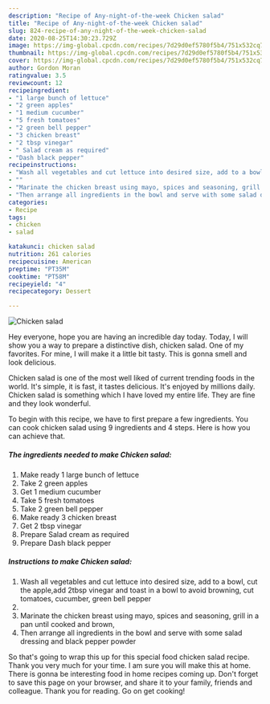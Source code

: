 ```yaml
---
description: "Recipe of Any-night-of-the-week Chicken salad"
title: "Recipe of Any-night-of-the-week Chicken salad"
slug: 824-recipe-of-any-night-of-the-week-chicken-salad
date: 2020-08-25T14:30:23.729Z
image: https://img-global.cpcdn.com/recipes/7d29d0ef5780f5b4/751x532cq70/chicken-salad-recipe-main-photo.jpg
thumbnail: https://img-global.cpcdn.com/recipes/7d29d0ef5780f5b4/751x532cq70/chicken-salad-recipe-main-photo.jpg
cover: https://img-global.cpcdn.com/recipes/7d29d0ef5780f5b4/751x532cq70/chicken-salad-recipe-main-photo.jpg
author: Gordon Moran
ratingvalue: 3.5
reviewcount: 12
recipeingredient:
- "1 large bunch of lettuce"
- "2 green apples"
- "1 medium cucumber"
- "5 fresh tomatoes"
- "2 green bell pepper"
- "3 chicken breast"
- "2 tbsp vinegar"
- " Salad cream as required"
- "Dash black pepper"
recipeinstructions:
- "Wash all vegetables and cut lettuce into desired size, add to a bowl, cut the apple,add 2tbsp vinegar and toast in a bowl to avoid browning, cut tomatoes, cucumber, green bell pepper"
- ""
- "Marinate the chicken breast using mayo, spices and seasoning, grill in a pan until cooked and brown,"
- "Then arrange all ingredients in the bowl and serve with some salad dressing and black pepper powder"
categories:
- Recipe
tags:
- chicken
- salad

katakunci: chicken salad 
nutrition: 261 calories
recipecuisine: American
preptime: "PT35M"
cooktime: "PT58M"
recipeyield: "4"
recipecategory: Dessert

---
```



![Chicken salad](https://img-global.cpcdn.com/recipes/7d29d0ef5780f5b4/751x532cq70/chicken-salad-recipe-main-photo.jpg)

Hey everyone, hope you are having an incredible day today. Today, I will show you a way to prepare a distinctive dish, chicken salad. One of my favorites. For mine, I will make it a little bit tasty. This is gonna smell and look delicious.



Chicken salad is one of the most well liked of current trending foods in the world. It's simple, it is fast, it tastes delicious. It's enjoyed by millions daily. Chicken salad is something which I have loved my entire life. They are fine and they look wonderful.


To begin with this recipe, we have to first prepare a few ingredients. You can cook chicken salad using 9 ingredients and 4 steps. Here is how you can achieve that.

<!--inarticleads1-->

##### The ingredients needed to make Chicken salad:

1. Make ready 1 large bunch of lettuce
1. Take 2 green apples
1. Get 1 medium cucumber
1. Take 5 fresh tomatoes
1. Take 2 green bell pepper
1. Make ready 3 chicken breast
1. Get 2 tbsp vinegar
1. Prepare  Salad cream as required
1. Prepare Dash black pepper




<!--inarticleads2-->

##### Instructions to make Chicken salad:

1. Wash all vegetables and cut lettuce into desired size, add to a bowl, cut the apple,add 2tbsp vinegar and toast in a bowl to avoid browning, cut tomatoes, cucumber, green bell pepper
1. 
1. Marinate the chicken breast using mayo, spices and seasoning, grill in a pan until cooked and brown,
1. Then arrange all ingredients in the bowl and serve with some salad dressing and black pepper powder




So that's going to wrap this up for this special food chicken salad recipe. Thank you very much for your time. I am sure you will make this at home. There is gonna be interesting food in home recipes coming up. Don't forget to save this page on your browser, and share it to your family, friends and colleague. Thank you for reading. Go on get cooking!

